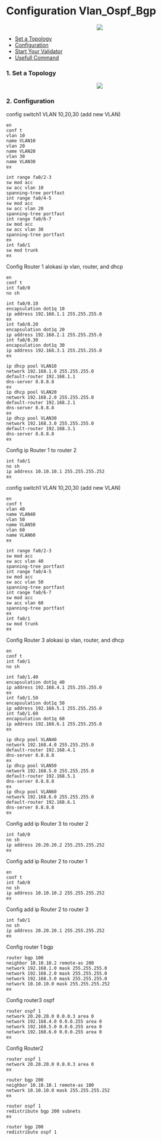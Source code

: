 # Configuration Vlan_Ospf_Bgp


<p align="center">
  <img height="auto" width="auto" src="https://i.imgur.com/N9KAUN8.png">
</p>


* [Set a Topology](https://github.com/p4nrp/cisco/blob/main/vlan_ospf_bgp.md#1-set-a-topology)
* [Configuration](https://github.com/p4nrp/cisco/blob/main/vlan_ospf_bgp.md#2-configuration)
* [Start Your Validator](https://github.com/p4nrp/testnet/blob/main/elixirfinance.md#3-start-your-validator)
* [Usefull Command](https://github.com/p4nrp/testnet/blob/main/elixirfinance.md#usefull-commands)


### 1. Set a Topology

<p align="center">
  <img height="auto" width="auto" src="https://i.imgur.com/2FEy9ox.png">
</p>

### 2. Configuration

config switch1 VLAN 10,20,30 (add new VLAN)
```
en
conf t
vlan 10 
name VLAN10
vlan 20
name VLAN20
vlan 30
name VLAN30
ex
```
```
int range fa0/2-3
sw mod acc
sw acc vlan 10
spanning-tree portfast
int range fa0/4-5
sw mod acc
sw acc vlan 20
spanning-tree portfast
int range fa0/6-7
sw mod acc
sw acc vlan 30
spanning-tree portfast
ex
int fa0/1
sw mod trunk
ex
```
Config Router 1 alokasi ip vlan, router, and dhcp
```
en 
conf t
int fa0/0
no sh
```
```
int fa0/0.10
encapsulation dot1q 10
ip address 192.168.1.1 255.255.255.0
ex
int fa0/0.20
encapsulation dot1q 20
ip address 192.168.2.1 255.255.255.0
int fa0/0.30
encapsulation dot1q 30
ip address 192.168.3.1 255.255.255.0
ex
```
```
ip dhcp pool VLAN10
network 192.168.1.0 255.255.255.0
default-router 192.168.1.1
dns-server 8.8.8.8
ex
ip dhcp pool VLAN20
network 192.168.2.0 255.255.255.0
default-router 192.168.2.1
dns-server 8.8.8.8
ex
ip dhcp pool VLAN30
network 192.168.3.0 255.255.255.0
default-router 192.168.3.1
dns-server 8.8.8.8
ex
```
Config ip Router 1 to router 2
```
int fa0/1
no sh
ip address 10.10.10.1 255.255.255.252
ex
```
config switch1 VLAN 10,20,30 (add new VLAN)
```
en
conf t
vlan 40 
name VLAN40
vlan 50
name VLAN50
vlan 60
name VLAN60
ex
```
```
int range fa0/2-3
sw mod acc
sw acc vlan 40
spanning-tree portfast
int range fa0/4-5
sw mod acc
sw acc vlan 50
spanning-tree portfast
int range fa0/6-7
sw mod acc
sw acc vlan 60
spanning-tree portfast
ex
int fa0/1
sw mod trunk
ex
```
Config Router 3 alokasi ip vlan, router, and dhcp
```
en 
conf t
int fa0/1
no sh
```
```
int fa0/1.40
encapsulation dot1q 40
ip address 192.168.4.1 255.255.255.0
ex
int fa0/1.50
encapsulation dot1q 50
ip address 192.168.5.1 255.255.255.0
int fa0/1.60
encapsulation dot1q 60
ip address 192.168.6.1 255.255.255.0
ex
```
```
ip dhcp pool VLAN40
network 192.168.4.0 255.255.255.0
default-router 192.168.4.1
dns-server 8.8.8.8
ex
ip dhcp pool VLAN50
network 192.168.5.0 255.255.255.0
default-router 192.168.5.1
dns-server 8.8.8.8
ex
ip dhcp pool VLAN60
network 192.168.6.0 255.255.255.0
default-router 192.168.6.1
dns-server 8.8.8.8
ex
```
Config add ip Router 3 to router 2
```
int fa0/0
no sh
ip address 20.20.20.2 255.255.255.252
ex
```
Config add ip Router 2 to router 1
```
en
conf t
int fa0/0
no sh
ip address 10.10.10.2 255.255.255.252
ex
```
Config add ip Router 2 to router 3
```
int fa0/1
no sh
ip address 20.20.20.1 255.255.255.252
ex
```
Config router 1 bgp
```
router bgp 100
neighbor 10.10.10.2 remote-as 200
network 192.168.1.0 mask 255.255.255.0
network 192.168.2.0 mask 255.255.255.0
network 192.168.3.0 mask 255.255.255.0
network 10.10.10.0 mask 255.255.255.252
ex
```
Config router3 ospf
```
router ospf 1
network 20.20.20.0 0.0.0.3 area 0
network 192.168.4.0 0.0.0.255 area 0
network 192.168.5.0 0.0.0.255 area 0
network 192.168.6.0 0.0.0.255 area 0
ex
```
Config Router2
```
router ospf 1
network 20.20.20.0 0.0.0.3 area 0
ex
```
```
router bgp 200
neighbor 10.10.10.1 remote-as 100
network 10.10.10.0 mask 255.255.255.252
ex
```
```
router ospf 1
redistribute bgp 200 subnets
ex
```
```
router bgp 200
redistribute ospf 1
```
